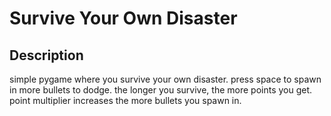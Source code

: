 # Survive Your Own Disaster

## Description

simple pygame where you survive your own disaster.
press space to spawn in more bullets to dodge. the longer you survive, the more points you get.
point multiplier increases the more bullets you spawn in.
